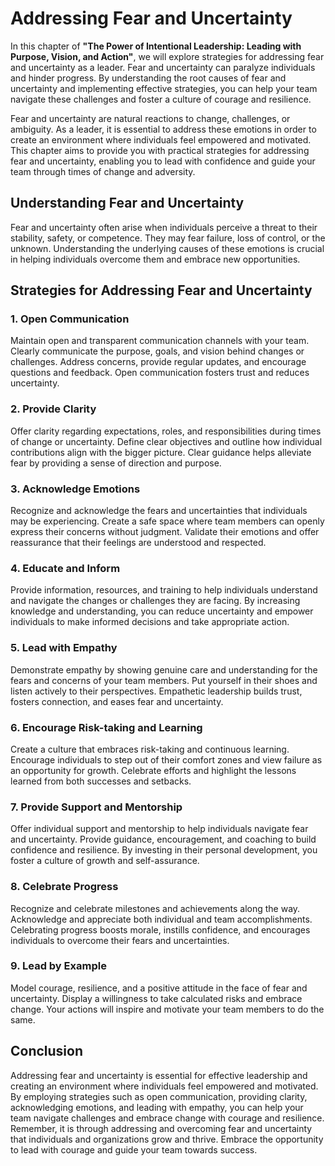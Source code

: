 Addressing Fear and Uncertainty
========================================

In this chapter of **"The Power of Intentional Leadership: Leading with Purpose, Vision, and Action"**, we will explore strategies for addressing fear and uncertainty as a leader. Fear and uncertainty can paralyze individuals and hinder progress. By understanding the root causes of fear and uncertainty and implementing effective strategies, you can help your team navigate these challenges and foster a culture of courage and resilience.



Fear and uncertainty are natural reactions to change, challenges, or ambiguity. As a leader, it is essential to address these emotions in order to create an environment where individuals feel empowered and motivated. This chapter aims to provide you with practical strategies for addressing fear and uncertainty, enabling you to lead with confidence and guide your team through times of change and adversity.

Understanding Fear and Uncertainty
----------------------------------

Fear and uncertainty often arise when individuals perceive a threat to their stability, safety, or competence. They may fear failure, loss of control, or the unknown. Understanding the underlying causes of these emotions is crucial in helping individuals overcome them and embrace new opportunities.

Strategies for Addressing Fear and Uncertainty
----------------------------------------------

### 1. **Open Communication**

Maintain open and transparent communication channels with your team. Clearly communicate the purpose, goals, and vision behind changes or challenges. Address concerns, provide regular updates, and encourage questions and feedback. Open communication fosters trust and reduces uncertainty.

### 2. **Provide Clarity**

Offer clarity regarding expectations, roles, and responsibilities during times of change or uncertainty. Define clear objectives and outline how individual contributions align with the bigger picture. Clear guidance helps alleviate fear by providing a sense of direction and purpose.

### 3. **Acknowledge Emotions**

Recognize and acknowledge the fears and uncertainties that individuals may be experiencing. Create a safe space where team members can openly express their concerns without judgment. Validate their emotions and offer reassurance that their feelings are understood and respected.

### 4. **Educate and Inform**

Provide information, resources, and training to help individuals understand and navigate the changes or challenges they are facing. By increasing knowledge and understanding, you can reduce uncertainty and empower individuals to make informed decisions and take appropriate action.

### 5. **Lead with Empathy**

Demonstrate empathy by showing genuine care and understanding for the fears and concerns of your team members. Put yourself in their shoes and listen actively to their perspectives. Empathetic leadership builds trust, fosters connection, and eases fear and uncertainty.

### 6. **Encourage Risk-taking and Learning**

Create a culture that embraces risk-taking and continuous learning. Encourage individuals to step out of their comfort zones and view failure as an opportunity for growth. Celebrate efforts and highlight the lessons learned from both successes and setbacks.

### 7. **Provide Support and Mentorship**

Offer individual support and mentorship to help individuals navigate fear and uncertainty. Provide guidance, encouragement, and coaching to build confidence and resilience. By investing in their personal development, you foster a culture of growth and self-assurance.

### 8. **Celebrate Progress**

Recognize and celebrate milestones and achievements along the way. Acknowledge and appreciate both individual and team accomplishments. Celebrating progress boosts morale, instills confidence, and encourages individuals to overcome their fears and uncertainties.

### 9. **Lead by Example**

Model courage, resilience, and a positive attitude in the face of fear and uncertainty. Display a willingness to take calculated risks and embrace change. Your actions will inspire and motivate your team members to do the same.

Conclusion
----------

Addressing fear and uncertainty is essential for effective leadership and creating an environment where individuals feel empowered and motivated. By employing strategies such as open communication, providing clarity, acknowledging emotions, and leading with empathy, you can help your team navigate challenges and embrace change with courage and resilience. Remember, it is through addressing and overcoming fear and uncertainty that individuals and organizations grow and thrive. Embrace the opportunity to lead with courage and guide your team towards success.
